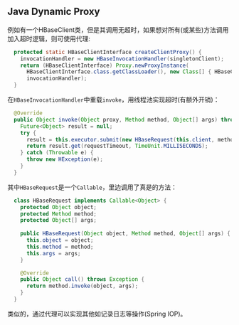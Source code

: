 Java Dynamic Proxy
-------------------
例如有一个HBaseClient类，但是其调用无超时，如果想对所有(或某些)方法调用加入超时逻辑，则可使用代理:  
```Java
  protected static HBaseClientInterface createClientProxy() {
    invocationHandler = new HBaseInvocationHandler(singletonClient);
    return (HBaseClientInterface) Proxy.newProxyInstance(
      HBaseClientInterface.class.getClassLoader(), new Class[] { HBaseClientInterface.class },
      invocationHandler);
  }
```
在`HBaseInvocationHandler`中重载`invoke`，用线程池实现超时(有额外开销)：  
```Java
  @Override
  public Object invoke(Object proxy, Method method, Object[] args) throws Throwable {
    Future<Object> result = null;
    try {
      result = this.executor.submit(new HBaseRequest(this.client, method, args));
      return result.get(requestTimeout, TimeUnit.MILLISECONDS);
    } catch (Throwable e) {
      throw new HException(e);
    }
  }
```
其中`HBaseRequest`是一个`Callable`，里边调用了真是的方法：  
```Java
  class HBaseRequest implements Callable<Object> {
    protected Object object;
    protected Method method;
    protected Object[] args;
    
    public HBaseRequest(Object object, Method method, Object[] args) {
      this.object = object;
      this.method = method;
      this.args = args;
    }

    @Override
    public Object call() throws Exception {
      return method.invoke(object, args);
    }
  }
```
类似的，通过代理可以实现其他如记录日志等操作(Spring IOP)。
